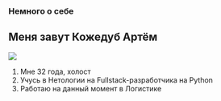 ### Немного о себе

## Меня завут Кожедуб Артём

![](https://sun9-31.userapi.com/impg/Z9o3auUZcG3NuR5GtBrQbNQNSgJIb_Baz1ppVg/RLiaWJJ8Sdc.jpg?size=1280x1920&quality=96&sign=6e79a2c97a16b4affdec13b45b15c9b6&type=album)

1. Мне 32 года, холост 
2. Учусь в Нетологии на Fullstack-разработчика на Python
3. Работаю на данный момент в Логистике 
